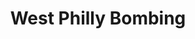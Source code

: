 ---
pid: MP105
title: West Philly Bombing
location_transcription: West Philadelphia
zipcode: '19116'
outside_phl: 
neighborhood: Somerton,Bustleton
age: '20'
age_range: 20-29
instagram: 
image_file_name: MP_105.jpg
proposal_transcription: Commemorate the lives lost in the 1985 bombing & tensions
  between MOVE (black liberation group) & City of Phila. Police
topic: History,MOVE,Philadelphia,Violence
topic_summary: 0, 0, 0, 0
type: Other No Form
keywords_other: MOVE, police
credit: Nina Juntereal
image_labels: 
twitter: 
facebook: 
permalink: "/monuments/mp105/"
layout: item-page
---
